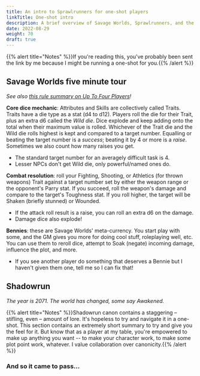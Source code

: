 ```yaml
---
title: An intro to Sprawlrunners for one-shot players
linkTitle: One-shot intro
description: A brief overview of Savage Worlds, Sprawlrunners, and the Shadowrun setting
date: 2022-08-29
weight: 70
draft: true
---
```


{{% alert title="Notes" %}}If you're reading this, you've probably been sent the link by me because I might be running a one-shot for you.{{% /alert %}}

## Savage Worlds five minute tour

_See also [this rule summary on Up To Four Players](https://www.uptofourplayers.com/ready-to-roll/savage-worlds-rules/)!_

**Core dice mechanic**: Attributes and Skills are collectively called Traits. Traits have a die type as a stat (d4 to d12). Players roll the die for their Trait, plus an extra d6 called the _Wild die_. Dice explode and keep adding onto the total when their maximum value is rolled. Whichever of the Trait die and the Wild die rolls highest is kept and compared to a target number. Equalling or beating the target number is a _success_; beating it by 4 or more is a _raise_. Sometimes we also count how many raises you get.

* The standard target number for an averagely difficult task is 4. 
* Lesser NPCs don't get Wild die, only powerful/named ones do.

**Combat resolution**: roll your Fighting, Shooting, or Athletics (for thrown weapons) Trait against a target number set by either the weapon range or the opponent's Parry stat. If you succeed, roll the weapon's damage and compare to the target's Toughness stat. If you roll higher, the target will be Shaken (briefly stunned) or Wounded. 

* If the attack roll result is a raise, you can roll an extra d6 on the damage.
* Damage dice also explode!

**Bennies**: these are Savage Worlds' meta-currency. You start play with some, and the GM gives you more for doing cool stuff, roleplaying well, etc. You can use them to reroll dice, attempt to Soak (negate) incoming damage, influence the plot, and more.

* If you see another player do something that deserves a Bennie but I haven't given them one, tell me so I can fix that!

## Shadowrun

_The year is 2071. The world has changed, some say Awakened._

<!-- 2072 - 4e20A -->

{{% alert title="Notes" %}}Shadowrun canon contains a staggering – stifling, even – amount of lore. It's hopeless to try and navigate it in a one-shot. This section contains an extremely short summary to try and give you the feel for it. But know that as a player at my table, you're empowered to make up anything you want -- to make your character work, to make some plot point work, whatever. I value collaboration over canonicity.{{% /alert %}} 

### And so it came to pass...

















